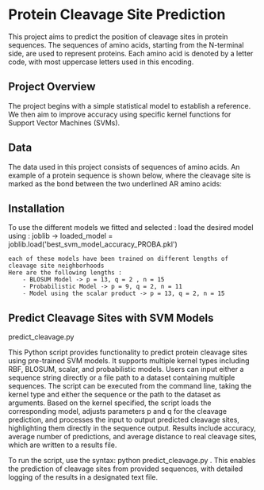 # Protein Cleavage Site Prediction

This project aims to predict the position of cleavage sites in protein sequences. The sequences of amino acids, starting from the N-terminal side, are used to represent proteins. Each amino acid is denoted by a letter code, with most uppercase letters used in this encoding. 

## Project Overview

The project begins with a simple statistical model to establish a reference. We then aim to improve accuracy using specific kernel functions for Support Vector Machines (SVMs).

## Data

The data used in this project consists of sequences of amino acids. An example of a protein sequence is shown below, where the cleavage site is marked as the bond between the two underlined AR amino acids:

## Installation


To use the different models we fitted and selected :
    load the desired model using : joblib -> loaded_model = joblib.load('best_svm_model_accuracy_PROBA.pkl')

    each of these models have been trained on different lengths of cleavage site neighborhoods
    Here are the following lengths :
        - BLOSUM Model -> p = 13, q = 2 , n = 15
        - Probabilistic Model -> p = 9, q = 2, n = 11
        - Model using the scalar product -> p = 13, q = 2, n = 15

## Predict Cleavage Sites with SVM Models
predict_cleavage.py

This Python script provides functionality to predict protein cleavage sites using pre-trained SVM models. It supports multiple kernel types including RBF, BLOSUM, scalar, and probabilistic models. Users can input either a sequence string directly or a file path to a dataset containing multiple sequences. The script can be executed from the command line, taking the kernel type and either the sequence or the path to the dataset as arguments. Based on the kernel specified, the script loads the corresponding model, adjusts parameters p and q for the cleavage prediction, and processes the input to output predicted cleavage sites, highlighting them directly in the sequence output. Results include accuracy, average number of predictions, and average distance to real cleavage sites, which are written to a results file.

To run the script, use the syntax: python predict_cleavage.py <kernel> <sequence or file path>. This enables the prediction of cleavage sites from provided sequences, with detailed logging of the results in a designated text file.


